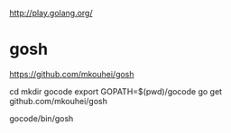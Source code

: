 http://play.golang.org/

# gosh
https://github.com/mkouhei/gosh

cd
mkdir gocode
export GOPATH=$(pwd)/gocode
go get github.com/mkouhei/gosh

gocode/bin/gosh
